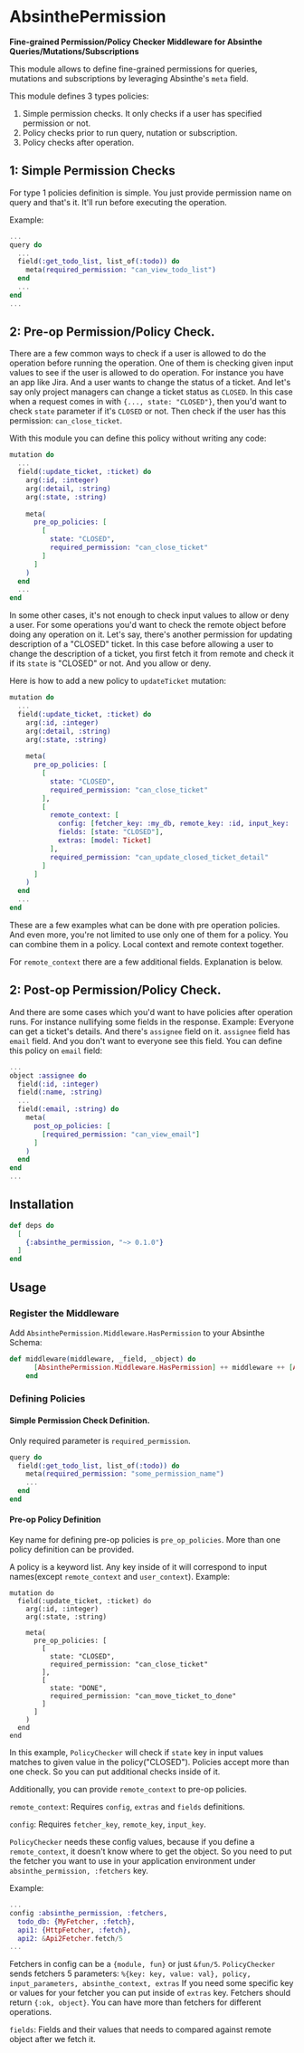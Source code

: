 # AbsinthePermission

**Fine-grained Permission/Policy Checker Middleware for Absinthe Queries/Mutations/Subscriptions**

This module allows to define fine-grained permissions for queries, mutations and subscriptions
by leveraging Absinthe's `meta` field.

This module defines 3 types policies:

1. Simple permission checks. It only checks if a user has specified permission or not.
2. Policy checks prior to run query, nutation or subscription.
3. Policy checks after operation.

## 1: Simple Permission Checks

For type 1 policies definition is simple. You just provide permission name on query and that's it.
It'll run before executing the operation.

Example:

```elixir
...
query do
  ...
  field(:get_todo_list, list_of(:todo)) do
    meta(required_permission: "can_view_todo_list")
  end
  ...
end
...
```

## 2: Pre-op Permission/Policy Check.

There are a few common ways to check if a user is allowed to do the operation before running the operation.
One of them is checking given input values to see if the user is allowed to do operation.
For instance you have an app like Jira. And a user wants to change the status of a ticket.
And let's say only project managers can change a ticket status as `CLOSED`.
In this case when a request comes in with `{..., state: "CLOSED"}`, then you'd want to check
`state` parameter if it's `CLOSED` or not. Then check if the user has this permission: `can_close_ticket`.

With this module you can define this policy without writing any code:

```elixir
mutation do
  ...
  field(:update_ticket, :ticket) do
    arg(:id, :integer)
    arg(:detail, :string)
    arg(:state, :string)
    
    meta(
      pre_op_policies: [
        [
          state: "CLOSED",
          required_permission: "can_close_ticket"
        ]
      ]
    )
  end
  ...
end
```


In some other cases, it's not enough to check input values to allow or deny a user.
For some operations you'd want to check the remote object before doing any operation on it.
Let's say, there's another permission for updating description of a "CLOSED" ticket.
In this case before allowing a user to change the description of a ticket, you first fetch it
from remote and check it if its `state` is "CLOSED" or not. And you allow or deny.

Here is how to add a new policy to `updateTicket` mutation:

```elixir
mutation do
  ...
  field(:update_ticket, :ticket) do
    arg(:id, :integer)
    arg(:detail, :string)
    arg(:state, :string)
          
    meta(   
      pre_op_policies: [
        [
          state: "CLOSED",
          required_permission: "can_close_ticket"
        ],
        [
          remote_context: [
            config: [fetcher_key: :my_db, remote_key: :id, input_key: :id],
            fields: [state: "CLOSED"],
            extras: [model: Ticket]
          ],
          required_permission: "can_update_closed_ticket_detail"
        ]
      ]
    )
  end
  ...
end
```

These are a few examples what can be done with pre operation policies.
And even more, you're not limited to use only one of them for a policy.
You can combine them in a policy. Local context and remote context together.

For `remote_context` there are a few additional fields. Explanation is below.

## 2: Post-op Permission/Policy Check.

And there are some cases which you'd want to have policies after operation runs.
For instance nullifying some fields in the response.
Example: Everyone can get a ticket's details. And there's `assignee` field on it.
`assignee` field has `email` field. And you don't want to everyone see this field.
You can define this policy on `email` field:

```elixir
...
object :assignee do
  field(:id, :integer)
  field(:name, :string)
  ...
  field(:email, :string) do
    meta(
      post_op_policies: [
        [required_permission: "can_view_email"]
      ]
    )
  end
end
...
```




## Installation


```elixir
def deps do
  [
    {:absinthe_permission, "~> 0.1.0"}
  ]
end
```

## Usage

### Register the Middleware

Add `AbsinthePermission.Middleware.HasPermission` to your Absinthe Schema:

```elixir
def middleware(middleware, _field, _object) do
      [AbsinthePermission.Middleware.HasPermission] ++ middleware ++ [AbsinthePermission.Middleware.HasPermission]
    end
```

### Defining Policies

#### Simple Permission Check Definition.
Only required parameter is `required_permission`.

```elixir
query do
  field(:get_todo_list, list_of(:todo)) do
    meta(required_permission: "some_permission_name")
    ...
  end
end
```

#### Pre-op Policy Definition

Key name for defining pre-op policies is `pre_op_policies`.
More than one policy definition can be provided.

A policy is a keyword list. Any key inside of it will correspond to input names(except `remote_context` and `user_context`).
Example:

```
mutation do
  field(:update_ticket, :ticket) do
    arg(:id, :integer)
    arg(:state, :string)

    meta(
      pre_op_policies: [
        [
          state: "CLOSED",
          required_permission: "can_close_ticket"
        ],
        [
          state: "DONE",
          required_permission: "can_move_ticket_to_done"
        ]
      ]
    )
  end
end
```

In this example, `PolicyChecker` will check if `state` key in input values
matches to given value in the policy("CLOSED").
Policies accept more than one check. So you can put additional checks inside of it.

Additionally, you can provide `remote_context` to pre-op policies.

`remote_context`: Requires `config`, `extras` and `fields` definitions.

`config`: Requires `fetcher_key`, `remote_key`, `input_key`.

`PolicyChecker` needs these config values, because if you define a `remote_context`,
it doesn't know where to get the object. So you need to put the fetcher you want to use
in your application environment under `absinthe_permission, :fetchers` key.

Example:

```elixir
...
config :absinthe_permission, :fetchers,
  todo_db: {MyFetcher, :fetch},
  api1: {HttpFetcher, :fetch},
  api2: &Api2Fetcher.fetch/5
...
```

Fetchers in config can be a `{module, fun}` or just `&fun/5`.
`PolicyChecker` sends fetchers 5 parameters:
`%{key: key, value: val}, policy, input_parameters, absinthe_context, extras`
If you need some specific key or values for your fetcher you can put inside of 
`extras` key. Fetchers should return `{:ok, object}`.
You can have more than fetchers for different operations.

`fields`: Fields and their values that needs to compared against remote object after we fetch it.

